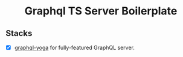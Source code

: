 <h1 align="center">Graphql TS Server Boilerplate</h1>

## Stacks

- [x] [graphql-yoga](https://github.com/prisma/graphql-yoga) for fully-featured GraphQL server.